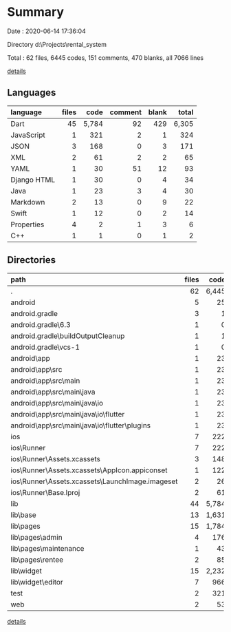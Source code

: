 # Summary

Date : 2020-06-14 17:36:04

Directory d:\Projects\rental_system

Total : 62 files,  6445 codes, 151 comments, 470 blanks, all 7066 lines

[details](details.md)

## Languages
| language | files | code | comment | blank | total |
| :--- | ---: | ---: | ---: | ---: | ---: |
| Dart | 45 | 5,784 | 92 | 429 | 6,305 |
| JavaScript | 1 | 321 | 2 | 1 | 324 |
| JSON | 3 | 168 | 0 | 3 | 171 |
| XML | 2 | 61 | 2 | 2 | 65 |
| YAML | 1 | 30 | 51 | 12 | 93 |
| Django HTML | 1 | 30 | 0 | 4 | 34 |
| Java | 1 | 23 | 3 | 4 | 30 |
| Markdown | 2 | 13 | 0 | 9 | 22 |
| Swift | 1 | 12 | 0 | 2 | 14 |
| Properties | 4 | 2 | 1 | 3 | 6 |
| C++ | 1 | 1 | 0 | 1 | 2 |

## Directories
| path | files | code | comment | blank | total |
| :--- | ---: | ---: | ---: | ---: | ---: |
| . | 62 | 6,445 | 151 | 470 | 7,066 |
| android | 5 | 25 | 4 | 7 | 36 |
| android\.gradle | 3 | 1 | 1 | 3 | 5 |
| android\.gradle\6.3 | 1 | 0 | 0 | 1 | 1 |
| android\.gradle\buildOutputCleanup | 1 | 1 | 1 | 1 | 3 |
| android\.gradle\vcs-1 | 1 | 0 | 0 | 1 | 1 |
| android\app | 1 | 23 | 3 | 4 | 30 |
| android\app\src | 1 | 23 | 3 | 4 | 30 |
| android\app\src\main | 1 | 23 | 3 | 4 | 30 |
| android\app\src\main\java | 1 | 23 | 3 | 4 | 30 |
| android\app\src\main\java\io | 1 | 23 | 3 | 4 | 30 |
| android\app\src\main\java\io\flutter | 1 | 23 | 3 | 4 | 30 |
| android\app\src\main\java\io\flutter\plugins | 1 | 23 | 3 | 4 | 30 |
| ios | 7 | 222 | 2 | 9 | 233 |
| ios\Runner | 7 | 222 | 2 | 9 | 233 |
| ios\Runner\Assets.xcassets | 3 | 148 | 0 | 4 | 152 |
| ios\Runner\Assets.xcassets\AppIcon.appiconset | 1 | 122 | 0 | 1 | 123 |
| ios\Runner\Assets.xcassets\LaunchImage.imageset | 2 | 26 | 0 | 3 | 29 |
| ios\Runner\Base.lproj | 2 | 61 | 2 | 2 | 65 |
| lib | 44 | 5,784 | 68 | 422 | 6,274 |
| lib\base | 13 | 1,631 | 44 | 153 | 1,828 |
| lib\pages | 15 | 1,784 | 10 | 120 | 1,914 |
| lib\pages\admin | 4 | 176 | 0 | 24 | 200 |
| lib\pages\maintenance | 1 | 43 | 0 | 7 | 50 |
| lib\pages\rentee | 2 | 85 | 0 | 12 | 97 |
| lib\widget | 15 | 2,232 | 12 | 144 | 2,388 |
| lib\widget\editor | 7 | 966 | 7 | 62 | 1,035 |
| test | 2 | 321 | 26 | 8 | 355 |
| web | 2 | 53 | 0 | 5 | 58 |

[details](details.md)